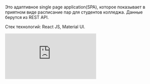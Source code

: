 Это адаптивное single page application(SPA), которое показывает в приятном виде расписание пар для студентов колледжа.
Данные берутся из REST API.

Стек технологий: React JS, Material UI.

![Image alt](https://github.com/Alex/Photos/raw/main/TimetablePhotos.html)

<!DOCTYPE html>
<html lang="en">
<head>
    <meta charset="UTF-8">
    <meta http-equiv="X-UA-Compatible" content="IE=edge">
    <meta name="viewport" content="width=device-width, initial-scale=1.0">
    <title>Document</title>
    <style>
        .flex {
            position: relative;
            width: auto;
            height: auto;
            /* border: 2px solid #000; */
            overflow: hidden;
            display: flex;
            flex-wrap: wrap;
            justify-content: center
        }

        .flex > img {
            width: auto;
            height: auto;
        }
    </style>
</head>
<body>
    <div class="flex">
        <img style="width: 100%;" src="TimetablePhoto.png"></img>
        <img  src="TimetablePhotoMobile.png"></img>
    </div>
</body>
</html>
